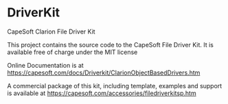 # DriverKit
 CapeSoft Clarion File Driver Kit

This project contains the source code to the CapeSoft File Driver Kit.
It is available free of charge under the MIT license
 
Online Documentation is at
https://capesoft.com/docs/Driverkit/ClarionObjectBasedDrivers.htm

A commercial package of this kit, including template, examples and support is
available at https://capesoft.com/accessories/filedriverkitsp.htm

